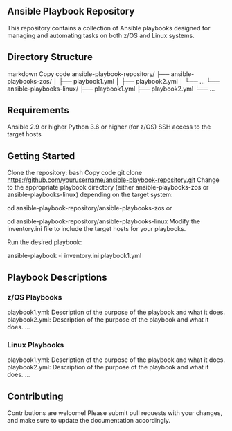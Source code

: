 ## Ansible Playbook Repository
This repository contains a collection of Ansible playbooks designed for managing and automating tasks on both z/OS and Linux systems.

## Directory Structure
markdown
Copy code
ansible-playbook-repository/
├── ansible-playbooks-zos/
│   ├── playbook1.yml
│   ├── playbook2.yml
│   └── ...
└── ansible-playbooks-linux/
    ├── playbook1.yml
    ├── playbook2.yml
    └── ...

## Requirements
Ansible 2.9 or higher
Python 3.6 or higher (for z/OS)
SSH access to the target hosts

## Getting Started
Clone the repository:
bash
Copy code
git clone https://github.com/yourusername/ansible-playbook-repository.git
Change to the appropriate playbook directory (either ansible-playbooks-zos or ansible-playbooks-linux) depending on the target system:

cd ansible-playbook-repository/ansible-playbooks-zos
or

cd ansible-playbook-repository/ansible-playbooks-linux
Modify the inventory.ini file to include the target hosts for your playbooks.

Run the desired playbook:

ansible-playbook -i inventory.ini playbook1.yml

## Playbook Descriptions
### z/OS Playbooks
playbook1.yml: Description of the purpose of the playbook and what it does.
playbook2.yml: Description of the purpose of the playbook and what it does.
...
### Linux Playbooks
playbook1.yml: Description of the purpose of the playbook and what it does.
playbook2.yml: Description of the purpose of the playbook and what it does.
...

## Contributing
Contributions are welcome! Please submit pull requests with your changes, and make sure to update the documentation accordingly.
